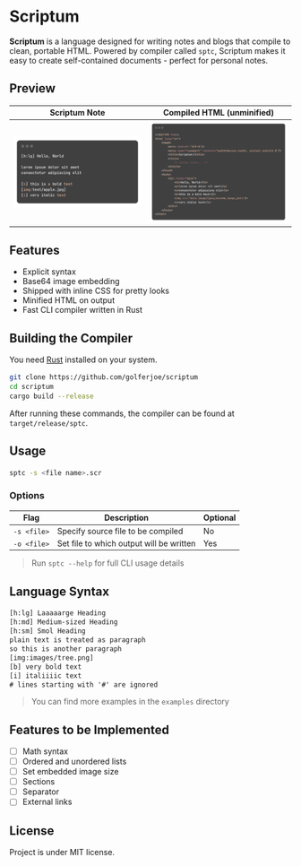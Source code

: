 # Scriptum

**Scriptum** is a language designed for writing notes and blogs that compile to clean, portable HTML. Powered by compiler called `sptc`, Scriptum makes it easy to create self-contained documents - perfect for personal notes.

## Preview

| Scriptum Note                          | Compiled HTML (unminified)           |
| -------------------------------------- | ------------------------------------ |
| ![scriptum input](screenshots/scr.png) | ![html output](screenshots/html.png) |

## Features

- Explicit syntax
- Base64 image embedding
- Shipped with inline CSS for pretty looks
- Minified HTML on output
- Fast CLI compiler written in Rust

## Building the Compiler

You need [Rust](https://rust-lang.org) installed on your system.

```bash
git clone https://github.com/golferjoe/scriptum
cd scriptum
cargo build --release
```

After running these commands, the compiler can be found at `target/release/sptc`.

## Usage

```bash
sptc -s <file name>.scr
```

### Options

| Flag        | Description                              | Optional |
| ----------- | ---------------------------------------- | -------- |
| `-s <file>` | Specify source file to be compiled       | No       |
| `-o <file>` | Set file to which output will be written | Yes      |

> Run `sptc --help` for full CLI usage details

## Language Syntax

```
[h:lg] Laaaaarge Heading
[h:md] Medium-sized Heading
[h:sm] Smol Heading
plain text is treated as paragraph
so this is another paragraph
[img:images/tree.png]
[b] very bold text
[i] italiiiic text
# lines starting with '#' are ignored
```

> You can find more examples in the `examples` directory

## Features to be Implemented

- [ ] Math syntax
- [ ] Ordered and unordered lists
- [ ] Set embedded image size
- [ ] Sections
- [ ] Separator
- [ ] External links

## License

Project is under MIT license.

